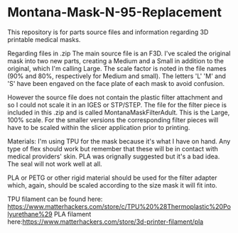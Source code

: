# Montana-Mask-N-95-Replacement
This repository is for parts source files and information regarding 3D printable medical masks.

Regarding files in .zip
The main source file is an F3D. I've scaled the original mask into two new parts, creating a Medium and a Small in addition
to the original, which I'm calling Large. The scale factor is noted in the file names (90% and 80%, respectively for Medium
and small). The letters 'L' 'M' and 'S' have been engaved on the face plate of each mask to avoid confusion.

However the source file does not contain the plastic filter attachment and so I could not scale it in an IGES or STP/STEP. 
The file for the filter piece is included in this .zip and is called MontanaMaskFilterAdult. This is the Large, 100% scale. 
For the smaller versions the corresponding filter pieces will have to be scaled within the slicer application prior to printing.

Materials: I'm using TPU for the mask because it's what I have on hand. Any type of flex should work but remember that these will be in
contact with medical providers' skin. PLA was orignally suggested but it's a bad idea. The seal will not work well at all. 

PLA or PETG or other rigid material should be used for the filter adapter which, again, should be scaled according to the size mask it
will fit into. 

TPU filament can be found here: https://www.matterhackers.com/store/c/TPU%20%28Thermoplastic%20Polyurethane%29
PLA filament here:https://www.matterhackers.com/store/3d-printer-filament/pla
